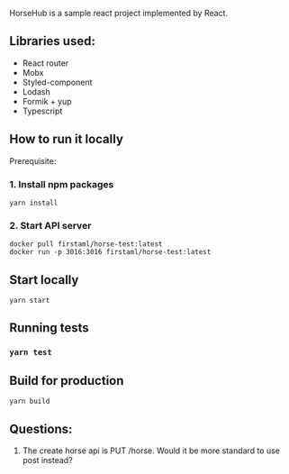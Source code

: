 HorseHub is a sample react project implemented by React.

## Libraries used:
- React router
- Mobx
- Styled-component
- Lodash
- Formik + yup
- Typescript

## How to run it locally

Prerequisite:

### 1. Install npm packages
```
yarn install
```

### 2. Start API server
```
docker pull firstaml/horse-test:latest
docker run -p 3016:3016 firstaml/horse-test:latest
```

## Start locally
```
yarn start
```

## Running tests
### `yarn test`

## Build for production

```
yarn build
```

## Questions:
1. The create horse api is PUT /horse. Would it be more standard to use post instead?
